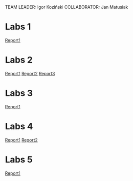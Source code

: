 TEAM LEADER: Igor Koziński
COLLABORATOR: Jan Matusiak

# Labs 1

[Report1](27_02_2025/Report1.md)


# Labs 2
[Report1](10_03_2025/Exercise1.md)
[Report2](10_03_2025/Exercise2.md)
[Report3](10_03_2025/Exercise3.md)

# Labs 3
[Report1](24_03_2025/Exercise1.md)

# Labs 4
[Report1](14_04_2025/Exercise5.md)
[Report2](14_04_2025/Exercise6.md)

# Labs 5
[Report1](28_04_2025/Exercise8v2.md)
